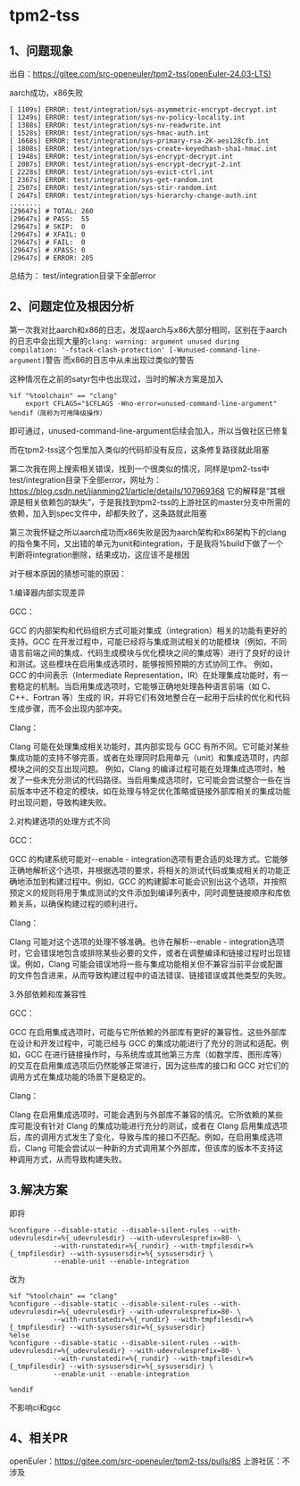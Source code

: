 # tpm2-tss #

## 1、问题现象 ##

出自：https://gitee.com/src-openeuler/tpm2-tss(openEuler-24.03-LTS)

aarch成功，x86失败
```
[ 1109s] ERROR: test/integration/sys-asymmetric-encrypt-decrypt.int
[ 1249s] ERROR: test/integration/sys-nv-policy-locality.int
[ 1388s] ERROR: test/integration/sys-nv-readwrite.int
[ 1528s] ERROR: test/integration/sys-hmac-auth.int
[ 1668s] ERROR: test/integration/sys-primary-rsa-2K-aes128cfb.int
[ 1808s] ERROR: test/integration/sys-create-keyedhash-sha1-hmac.int
[ 1948s] ERROR: test/integration/sys-encrypt-decrypt.int
[ 2087s] ERROR: test/integration/sys-encrypt-decrypt-2.int
[ 2228s] ERROR: test/integration/sys-evict-ctrl.int
[ 2367s] ERROR: test/integration/sys-get-random.int
[ 2507s] ERROR: test/integration/sys-stir-random.int
[ 2647s] ERROR: test/integration/sys-hierarchy-change-auth.int
........
[29647s] # TOTAL: 260
[29647s] # PASS:  55
[29647s] # SKIP:  0
[29647s] # XFAIL: 0
[29647s] # FAIL:  0
[29647s] # XPASS: 0
[29647s] # ERROR: 205
```
总结为：
test/integration目录下全部error

## 2、问题定位及根因分析 ##

第一次我对比aarch和x86的日志，发现aarch与x86大部分相同，区别在于aarch的日志中会出现大量的`clang: warning: argument unused during compilation: '-fstack-clash-protection' [-Wunused-command-line-argument]`警告
而x86的日志中从未出现过类似的警告

这种情况在之前的satyr包中也出现过，当时的解决方案是加入
```
%if "%toolchain" == "clang"
    export CFLAGS="$CFLAGS -Wno-error=unused-command-line-argument"
%endif（简称为可用降级操作）
```
即可通过，unused-command-line-argument后续会加入，所以当做社区已修复

而在tpm2-tss这个包里加入类似的代码却没有反应，这条修复路径就此阻塞

第二次我在网上搜索相关错误，找到一个很类似的情况，同样是tpm2-tss中test/integration目录下全部error，网址为：https://blog.csdn.net/jianming21/article/details/107969368
它的解释是“其根源是相关依赖包的缺失”，于是我找到tpm2-tss的上游社区的master分支中所需的依赖，加入到spec文件中，却都失败了，这条路就此阻塞

第三次我怀疑之所以aarch成功而x86失败是因为aarch架构和x86架构下的clang的指令集不同，又出错的单元为unit和integration，于是我将%build下做了一个判断将integration删除，结果成功，这应该不是根因

对于根本原因的猜想可能的原因：

1.编译器内部实现差异

GCC：

GCC 的内部架构和代码组织方式可能对集成（integration）相关的功能有更好的支持。GCC 在开发过程中，可能已经将与集成测试相关的功能模块（例如，不同语言前端之间的集成、代码生成模块与优化模块之间的集成等）进行了良好的设计和测试。这些模块在启用集成选项时，能够按照预期的方式协同工作。
例如，GCC 的中间表示（Intermediate Representation，IR）在处理集成功能时，有一套稳定的机制。当启用集成选项时，它能够正确地处理各种语言前端（如 C、C++、Fortran 等）生成的 IR，并将它们有效地整合在一起用于后续的优化和代码生成步骤，而不会出现内部冲突。

Clang：

Clang 可能在处理集成相关功能时，其内部实现与 GCC 有所不同。它可能对某些集成功能的支持不够完善，或者在处理同时启用单元（unit）和集成选项时，内部模块之间的交互出现问题。
例如，Clang 的编译过程可能在处理集成选项时，触发了一些未充分测试的代码路径。当启用集成选项时，它可能会尝试整合一些在当前版本中还不稳定的模块，如在处理与特定优化策略或链接外部库相关的集成功能时出现问题，导致构建失败。

2.对构建选项的处理方式不同

GCC：

GCC 的构建系统可能对--enable - integration选项有更合适的处理方式。它能够正确地解析这个选项，并根据选项的要求，将相关的测试代码或集成相关的功能正确地添加到构建过程中。例如，GCC 的构建脚本可能会识别出这个选项，并按照预定义的规则将用于集成测试的文件添加到编译列表中，同时调整链接顺序和库依赖关系，以确保构建过程的顺利进行。

Clang：

Clang 可能对这个选项的处理不够准确。也许在解析--enable - integration选项时，它会错误地包含或排除某些必要的文件，或者在调整编译和链接过程时出现错误。例如，Clang 可能会错误地将一些与集成功能相关但不兼容当前平台或配置的文件包含进来，从而导致构建过程中的语法错误、链接错误或其他类型的失败。

3.外部依赖和库兼容性

GCC：

GCC 在启用集成选项时，可能与它所依赖的外部库有更好的兼容性。这些外部库在设计和开发过程中，可能已经与 GCC 的集成功能进行了充分的测试和适配。例如，GCC 在进行链接操作时，与系统库或其他第三方库（如数学库、图形库等）的交互在启用集成选项后仍然能够正常进行，因为这些库的接口和 GCC 对它们的调用方式在集成功能的场景下是稳定的。

Clang：

Clang 在启用集成选项时，可能会遇到与外部库不兼容的情况。它所依赖的某些库可能没有针对 Clang 的集成功能进行充分的测试，或者在 Clang 启用集成选项后，库的调用方式发生了变化，导致与库的接口不匹配。例如，在启用集成选项后，Clang 可能会尝试以一种新的方式调用某个外部库，但该库的版本不支持这种调用方式，从而导致构建失败。

## 3.解决方案 ##

即将
```
%configure --disable-static --disable-silent-rules --with-udevrulesdir=%{_udevrulesdir} --with-udevrulesprefix=80- \
           --with-runstatedir=%{_rundir} --with-tmpfilesdir=%{_tmpfilesdir} --with-sysusersdir=%{_sysusersdir} \
           --enable-unit --enable-integration
```
改为
```
%if "%toolchain" == "clang"
%configure --disable-static --disable-silent-rules --with-udevrulesdir=%{_udevrulesdir} --with-udevrulesprefix=80- \
           --with-runstatedir=%{_rundir} --with-tmpfilesdir=%{_tmpfilesdir} --with-sysusersdir=%{_sysusersdir} 
%else
%configure --disable-static --disable-silent-rules --with-udevrulesdir=%{_udevrulesdir} --with-udevrulesprefix=80- \
           --with-runstatedir=%{_rundir} --with-tmpfilesdir=%{_tmpfilesdir} --with-sysusersdir=%{_sysusersdir} \
           --enable-unit --enable-integration

%endif
```
不影响ci和gcc
## 4、相关PR ##
openEuler：https://gitee.com/src-openeuler/tpm2-tss/pulls/85
上游社区：不涉及